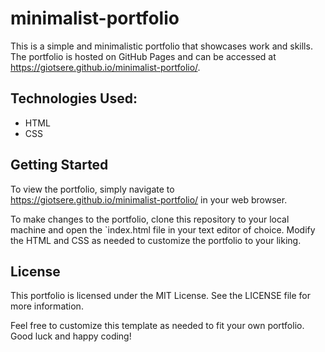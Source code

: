 
# minimalist-portfolio

This is a simple and minimalistic portfolio that showcases work and skills. The portfolio is hosted on GitHub Pages and can be accessed at https://giotsere.github.io/minimalist-portfolio/.



## Technologies Used:

* HTML
* CSS

## Getting Started

To view the portfolio, simply navigate to https://giotsere.github.io/minimalist-portfolio/ in your web browser.

To make changes to the portfolio, clone this repository to your local machine and open the `index.html file in your text editor of choice. Modify the HTML and CSS as needed to customize the portfolio to your liking. 
## License

This portfolio is licensed under the MIT License. See the LICENSE file for more information.

Feel free to customize this template as needed to fit your own portfolio. Good luck and happy coding!